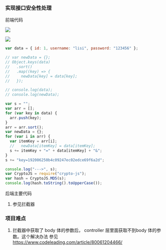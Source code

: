 ### 实现接口安全性处理

前端代码

![](https://i.loli.net/2021/05/08/OTESnF3drB6XUKY.png)

![](https://i.loli.net/2021/05/08/dtiDmWnsO1X4RCU.png)

```javascript
var data = { id: 1, username: "lisi", password: "123456" };

// var newData = {};
// Object.keys(data)
//   .sort()
//   .map((key) => {
//     newData[key] = data[key];
//   });

// console.log(data);
// console.log(newData);

var s = "";
var arr = [];
for (var key in data) {
  arr.push(key);
}
arr = arr.sort();
var newData = {};
for (var i in arr) {
  var itemKey = arr[i];
  //   newData[itemKey] = data[itemKey];
  s += itemKey + "=" + data[itemKey] + "&";
}
s += "key=192006250b4c09247ec02edce69f6a2d";

console.log("--->", s);
var CryptoJS = require("crypto-js");
var hash = CryptoJS.MD5(s);
console.log(hash.toString().toUpperCase());

```


后端主要代码
1. 参见拦截器


### 项目难点
1. 拦截器中获取了 body 体的参数后， controller 层里面获取不到body 体的参数。这个解决办法 参见 
https://www.codeleading.com/article/80061204466/